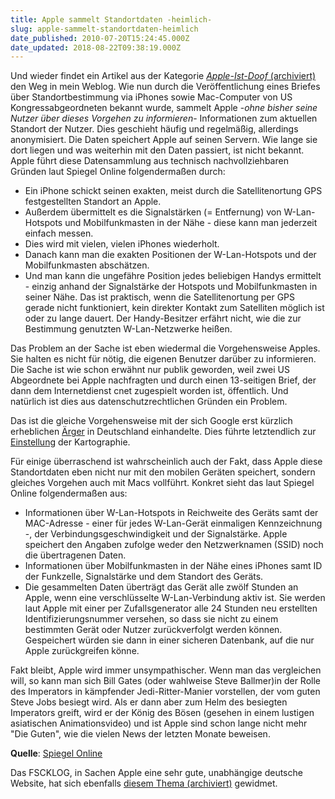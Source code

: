 ```yaml
---
title: Apple sammelt Standortdaten -heimlich-
slug: apple-sammelt-standortdaten-heimlich
date_published: 2010-07-20T15:24:45.000Z
date_updated: 2018-08-22T09:38:19.000Z
---
```


Und wieder findet ein Artikel aus der Kategorie [*Apple-Ist-Doof* (archiviert)](http://web.archive.org/web/20100727160733/http://thafaker.de:80/tag/apple-ist-doof) den Weg in mein Weblog. Wie nun durch die Veröffentlichung eines Briefes über Standortbestimmung via iPhones sowie Mac-Computer von US Kongressabgeordneten bekannt wurde, sammelt Apple -*ohne bisher seine Nutzer über dieses Vorgehen zu informieren*- Informationen zum aktuellen Standort der Nutzer. Dies geschieht häufig und regelmäßig, allerdings anonymisiert. Die Daten speichert Apple auf seinen Servern. Wie lange sie dort liegen und was weiterhin mit den Daten passiert, ist nicht bekannt. Apple führt diese Datensammlung aus technisch nachvollziehbaren Gründen laut Spiegel Online folgendermaßen durch:

- Ein iPhone schickt seinen exakten, meist durch die Satellitenortung  GPS festgestellten Standort an Apple.
- Außerdem übermittelt es die Signalstärken (= Entfernung) von  W-Lan-Hotspots und Mobilfunkmasten in der Nähe - diese kann man  jederzeit einfach messen.
- Dies wird mit vielen, vielen iPhones wiederholt.
- Danach kann man die exakten Positionen der W-Lan-Hotspots und der  Mobilfunkmasten abschätzen.
- Und man kann die ungefähre Position jedes beliebigen Handys  ermittelt - einzig anhand der Signalstärke der Hotspots und  Mobilfunkmasten in seiner Nähe. Das ist praktisch, wenn die  Satellitenortung per GPS gerade nicht funktioniert, kein direkter  Kontakt zum Satelliten möglich ist oder zu lange dauert. Der  Handy-Besitzer erfährt nicht, wie die zur Bestimmung genutzten  W-Lan-Netzwerke heißen.

Das Problem an der Sache ist eben wiedermal die Vorgehensweise Apples. Sie halten es nicht für nötig, die eigenen Benutzer darüber zu informieren. Die Sache ist wie schon erwähnt nur publik geworden, weil zwei US Abgeordnete bei Apple nachfragten und durch einen 13-seitigen Brief, der dann dem Internetdienst cnet zugespielt worden ist, öffentlich. Und natürlich ist dies aus datenschutzrechtlichen Gründen ein Problem.

Das ist die gleiche Vorgehensweise mit der sich Google erst kürzlich erheblichen [Ärger](__GHOST_URL__/16/googles-datenpanne) in Deutschland einhandelte. Dies führte letztendlich zur [Einstellung](__GHOST_URL__/26/streetview-chrome-osx-stable-half-life-2-osx-rss-feed-haftung-wgt-2010-bilder-fedora-core-13) der Kartographie.

Für einige überraschend ist wahrscheinlich auch der Fakt, dass Apple diese Standortdaten eben nicht nur mit den mobilen Geräten speichert, sondern gleiches Vorgehen auch mit Macs vollführt. Konkret sieht das laut Spiegel Online folgendermaßen aus:

- Informationen über W-Lan-Hotspots in Reichweite des Geräts samt der  MAC-Adresse - einer für jedes W-Lan-Gerät einmaligen Kennzeichnung -,  der Verbindungsgeschwindigkeit und der Signalstärke. Apple speichert den  Angaben zufolge weder den Netzwerknamen (SSID) noch die übertragenen  Daten.
- Informationen über Mobilfunkmasten in der Nähe eines iPhones samt ID  der Funkzelle, Signalstärke und dem Standort des Geräts.
- Die gesammelten Daten überträgt das Gerät alle zwölf Stunden an  Apple, wenn eine verschlüsselte W-Lan-Verbindung aktiv ist. Sie werden  laut Apple mit einer per Zufallsgenerator alle 24 Stunden neu erstellten  Identifizierungsnummer versehen, so dass sie nicht zu einem bestimmten  Gerät oder Nutzer zurückverfolgt werden können. Gespeichert würden sie  dann in einer sicheren Datenbank, auf die nur Apple zurückgreifen könne.

Fakt bleibt, Apple wird immer unsympathischer. Wenn man das vergleichen will, so kann man sich Bill Gates (oder wahlweise Steve Ballmer)in der Rolle des Imperators in kämpfender Jedi-Ritter-Manier vorstellen, der vom guten Steve Jobs besiegt wird. Als er dann aber zum Helm des besiegten Imperators greift, wird er der König des Bösen (gesehen in einem lustigen asiatischen Animationsvideo) und ist Apple sind schon lange nicht mehr "Die Guten", wie die vielen News der letzten Monate beweisen.

**Quelle**: [Spiegel Online](http://www.spiegel.de/netzwelt/web/0%2C1518%2C707417%2C00.html#ref=rss)

Das FSCKLOG, in Sachen Apple eine sehr gute, unabhängige deutsche Website, hat sich ebenfalls [diesem Thema (archiviert)](http://web.archive.org/web/20100723101705/http://www.fscklog.com:80/2010/07/apple-eigene-datenbank-f%C3%BCr-standortdaten-periodische-orts-%C3%BCbermittlung-durch-ios-ger%C3%A4te.html) gewidmet.
